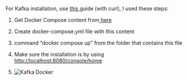 For Kafka installation, use [this ](https://www.conduktor.io/get-started/ "‌") guide (with curl), I used these steps:

1. Get Docker Compose content from[ here ](https://raw.githubusercontent.com/conduktor/conduktor-platform/main/quick-start.yml "‌")
2. Create docker-compose.yml file with this content
3. command “docker compose up” from the folder that contains this file
4. Make sure the installation is by using [http://localhost:8080/console/home](http://localhost:8080/console/home "‌")

5. ![Kafka Docker](https://github.com/amielc1/LearnKafka/assets/2409265/9f17c172-2101-416c-949b-7c9946a3c8a5)
